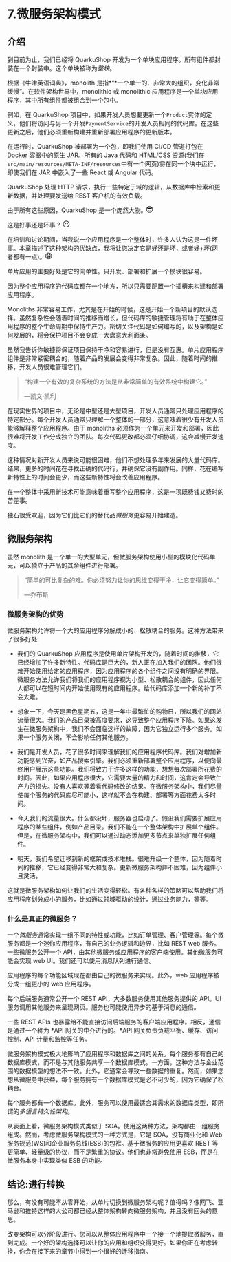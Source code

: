 # 7.微服务架构模式

## 介绍

到目前为止，我们已经将 QuarkuShop 开发为一个单块应用程序。所有组件都封装在一个封装中。这个单块被称为*整块*。

根据《牛津英语词典》，monolith 是指*“*一个单一的、非常大的组织，变化非常缓慢”。在软件架构世界中，monolithic 或 monolithic 应用程序是一个单块应用程序，其中所有组件都被组合到一个包中。

例如，在 QuarkuShop 项目中，如果开发人员想要更新一个`Product`实体的定义，他们将访问与另一个开发`PaymentService`的开发人员相同的代码库。在这些更新之后，他们必须重新构建并重新部署应用程序的更新版本。

在运行时，QuarkuShop 被部署为一个包，即我们使用 CI/CD 管道打包在 Docker 容器中的原生 JAR。所有的 Java 代码和 HTML/CSS 资源(我们在`src/main/resources/META-INF/resources`中有一个网页)将在同一个块中运行，即使我们在 JAR 中嵌入了一些 React 或 Angular 代码。

QuarkuShop 处理 HTTP 请求，执行一些特定于域的逻辑，从数据库中检索和更新数据，并处理要发送给 REST 客户机的有效负载。

由于所有这些原因，QuarkuShop 是一个庞然大物。![img/509649_1_En_7_Figa_HTML.gif](img/509649_1_En_7_Figa_HTML.gif)

这是好事还是坏事？ ![img/509649_1_En_7_Figb_HTML.gif](img/509649_1_En_7_Figb_HTML.gif)

在培训和讨论期间，当我说一个应用程序是一个整体时，许多人认为这是一件坏事。本章描述了这种架构的优缺点，我将让您决定它是好还是坏，或者好+坏(两者都有一点)。![img/509649_1_En_7_Figc_HTML.gif](img/509649_1_En_7_Figc_HTML.gif)

单片应用的主要好处是它的简单性。只开发、部署和扩展一个模块很容易。

因为整个应用程序的代码库都在一个地方，所以只需要配置一个插槽来构建和部署应用程序。

Monoliths 非常容易工作，尤其是在开始的时候，这是开始一个新项目的默认选择。虽然复杂性会随着时间的推移而增长，但代码库的敏捷管理将有助于在整体应用程序的整个生命周期中保持生产力。密切关注代码是如何编写的，以及架构是如何发展的，将会保护项目不会变成一大盘意大利面条。

虽然我告诉你敏捷将保证项目保持干净和容易进行，但是没有互惠。单片应用程序组件是非常紧密耦合的，随着产品的发展会变得非常复杂。因此，随着时间的推移，开发人员很难管理它们。

> “构建一个有效的复杂系统的方法是从非常简单的有效系统中构建它。”
> 
> —凯文·凯利

在现实世界的项目中，无论是中型还是大型项目，开发人员通常只处理应用程序的特定部分。每个开发人员通常只理解一个整体的一部分，这意味着很少有开发人员能够解释整个应用程序。由于 monoliths 必须作为一个单元来开发和部署，因此很难将开发工作分成独立的团队。每次代码更改都必须仔细协调，这会减慢开发速度。

这种情况对新开发人员来说可能很困难，他们不想处理多年来发展的大量代码库。结果，更多的时间花在寻找正确的代码行，并确保它没有副作用。同样，花在编写新特性上的时间会更少，而这些新特性将会改善应用程序。

在一个整体中采用新技术可能意味着重写整个应用程序，这是一项既费钱又费时的苦差事。

独石很受欢迎，因为它们比它们的替代品*微服务*更容易开始建造。

## 微服务架构

虽然 monolith 是一个单一的大型单元，但微服务架构使用小型的模块化代码单元，可以独立于产品的其余组件进行部署。

> “简单的可比复杂的难。你必须努力让你的思维变得干净，让它变得简单。”
> 
> —乔布斯

### 微服务架构的优势

微服务架构允许将一个大的应用程序分解成小的、松散耦合的服务。这种方法带来了很多好处:

*   我们的 QuarkuShop 应用程序是使用单片架构开发的，随着时间的推移，它已经增加了许多新特性。代码库是巨大的，新人正在加入我们的团队。他们很难开始使用给定的应用程序，因为应用程序的各个组件之间没有明确的界限。微服务方法允许我们将我们的应用程序视为小型、松散耦合的组件，因此任何人都可以在短时间内开始使用现有的应用程序。给代码库添加一个新的补丁不会太难。

*   想象一下，今天是黑色星期五，这是一年中最繁忙的购物日，所以我们的网站流量很大。我们的产品目录被高度要求，这导致整个应用程序下降。如果这发生在微服务架构中，我们不会面临这样的故障，因为它独立运行多个服务。如果一个服务关闭，不会影响任何其他服务。

*   我们是开发人员，花了很多时间来理解我们的应用程序代码库。我们对增加新功能感到兴奋，如产品搜索引擎。我们必须重新部署整个应用程序，以便向最终用户展示这些功能。我们将致力于许多这样的功能，想想每次部署所花费的时间。因此，如果应用程序很大，它需要大量的精力和时间，这肯定会导致生产力的损失。没有人喜欢等着看代码修改的结果。在微服务架构中，我们尽量使每个服务的代码库尽可能小，这样就不会在构建、部署等方面花费太多时间。

*   今天我们的流量很大。什么都没坏，服务器也启动了。假设我们需要扩展应用程序的某些组件，例如产品目录。我们不能在一个整体架构中扩展单个组件。但是，在微服务架构中，我们可以通过动态添加更多节点来单独扩展任何组件。

*   明天，我们希望迁移到新的框架或技术堆栈。很难升级一个整体，因为随着时间的推移，它已经变得非常大和复杂。更新微服务架构并不困难，因为组件小且灵活。

这就是微服务架构如何让我们的生活变得轻松。有各种各样的策略可以帮助我们将应用程序划分成小的服务，比如通过领域驱动的设计，通过业务能力，等等。

### 什么是真正的微服务？

一个*微服务*通常实现一组不同的特性或功能，比如订单管理、客户管理等。每个微服务都是一个迷你应用程序，有自己的业务逻辑和边界，比如 REST web 服务。一些微服务公开一个 API，由其他微服务或应用程序的客户端使用。其他微服务可能会实现 web UI。我们还可以使用消息队列进行通信。

应用程序的每个功能区域现在都由自己的微服务来实现。此外，web 应用程序被分成一组更小的 web 应用程序。

每个后端服务通常公开一个 REST API，大多数服务使用其他服务提供的 API。UI 服务调用其他服务来呈现网页。服务也可能使用异步的基于消息的通信。

一些 REST APIs 也暴露给不能直接访问后端服务的客户端应用程序。相反，通信是通过一个称为 *API 网关的中介进行的。*API 网关负责负载平衡、缓存、访问控制、API 计量和监控等任务。

微服务架构模式极大地影响了应用程序和数据库之间的关系。每个服务都有自己的数据库模式，而不是与其他服务共享一个数据库模式。一方面，这种方法与企业范围的数据模型的想法不一致。此外，它通常会导致一些数据的重复。然而，如果您想从微服务中获益，每个服务拥有一个数据库模式是必不可少的，因为它确保了松耦合。

每个服务都有一个数据库。此外，服务可以使用最适合其需求的数据库类型，即所谓的*多语言持久性架构*。

从表面上看，微服务架构模式类似于 SOA。使用这两种方法，架构都由一组服务组成。然而，考虑微服务架构模式的一种方式是，它是 SOA，没有商业化和 Web 服务规范(WS)和企业服务总线(ESB)的包袱。基于微服务的应用更喜欢 REST 等更简单、轻量级的协议，而不是繁重的协议。他们也非常避免使用 ESB，而是在微服务本身中实现类似 ESB 的功能。

## 结论:进行转换

那么，有没有可能不从零开始，从单片切换到微服务架构呢？值得吗？像网飞、亚马逊和推特这样的大公司都已经从整体架构转向微服务架构，并且没有回头的意思。

改变架构可以分阶段进行。您可以从整体应用程序中一个接一个地提取微服务，直到完成。一个好的架构选择可以让你的应用和组织变得更好。如果你正在考虑转换，你会在接下来的章节中得到一个很好的迁移指南。